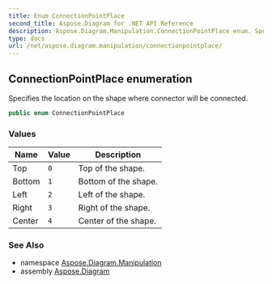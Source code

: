```yaml
---
title: Enum ConnectionPointPlace
second_title: Aspose.Diagram for .NET API Reference
description: Aspose.Diagram.Manipulation.ConnectionPointPlace enum. Specifies the location on the shape where connector will be connected
type: docs
url: /net/aspose.diagram.manipulation/connectionpointplace/
---
```

## ConnectionPointPlace enumeration

Specifies the location on the shape where connector will be connected.

```csharp
public enum ConnectionPointPlace
```

### Values

| Name | Value | Description |
| --- | --- | --- |
| Top | `0` | Top of the shape. |
| Bottom | `1` | Bottom of the shape. |
| Left | `2` | Left of the shape. |
| Right | `3` | Right of the shape. |
| Center | `4` | Center of the shape. |

### See Also

* namespace [Aspose.Diagram.Manipulation](../../aspose.diagram.manipulation/)
* assembly [Aspose.Diagram](../../)


